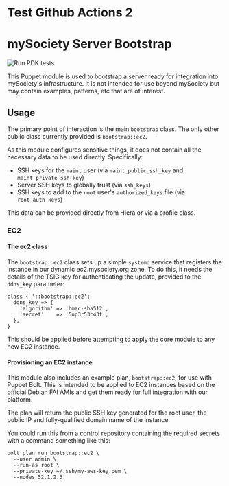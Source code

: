 # Test Github Actions 2

# mySociety Server Bootstrap

![Run PDK tests](https://github.com/mysociety/puppet-bootstrap/workflows/Run%20PDK%20tests/badge.svg)

This Puppet module is used to bootstrap a server ready for integration
into mySociety's infrastructure. It is not intended for use beyond
mySociety but may contain examples, patterns, etc that are of interest.

## Usage

The primary point of interaction is the main `bootstrap` class. The only
other public class currently provided is `bootstrap::ec2`.

As this module configures sensitive things, it does not contain all the
necessary data to be used directly. Specifically:

* SSH keys for the `maint` user (via `maint_public_ssh_key` and `maint_private_ssh_key`)
* Server SSH keys to globally trust (via `ssh_keys`)
* SSH keys to add to the `root` user's `authorized_keys` file (via `root_auth_keys`)

This data can be provided directly from Hiera or via a profile class.

### EC2

#### The ec2 class

The `bootstrap::ec2` class sets up a simple `systemd` service that registers
the instance in our dynamic ec2.mysociety.org zone. To do this, it needs
the details of the TSIG key for authenticating the update, provided to the
`ddns_key` parameter:

```
class { '::bootstrap::ec2':
  ddns_key => {
    'algorithm' => 'hmac-sha512',
    'secret'    => '5up3r53c43t',
  },
}
```

This should be applied before attempting to apply the core module to any new
EC2 instance.

#### Provisioning an EC2 instance

This module also includes an example plan, `bootstrap::ec2`, for use with
Puppet Bolt. This is intended to be applied to EC2 instances based on the
official Debian FAI AMIs and get them ready for full integration with our
platform.

The plan will return the public SSH key generated for the root user, the
public IP and fully-qualified domain name of the instance.

You could run this from a control repository containing the required
secrets with a command something like this:

```
bolt plan run bootstrap::ec2 \
  --user admin \
  --run-as root \
  --private-key ~/.ssh/my-aws-key.pem \
  --nodes 52.1.2.3
```
